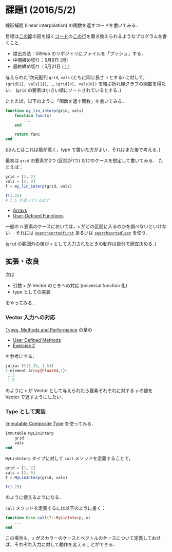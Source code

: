 # 課題1 (2016/5/2)
線形補間 (linear interpolation) の関数を返すコードを書いてみる．

目標は[この節](http://quant-econ.net/jl/optgrowth.html#fitted-value-iteration)の図を描く[コード](https://github.com/QuantEcon/QuantEcon.applications/blob/master/optgrowth/linapprox.jl)の[この行](https://github.com/QuantEcon/QuantEcon.applications/blob/master/optgrowth/linapprox.jl#L7)を置き換えられるようなプログラムを書くこと．

* 提出方法：GitHub のリポジトリにファイルを「プッシュ」する．
* 中間締め切り：5月9日 (月)
* 最終締め切り：5月21日 (土)

与えられた1次元配列 `grid`, `vals` (ともに同じ長さ `n` とする) に対して，
`(grid[1], vals[1])`, ..., `(grid[n], vals[n])` を結ぶ折れ線グラフの関数を得たい．
(`grid` の要素は小さい順にソートされているとする．)

たとえば，以下のように「関数を返す関数」を書いてみる．

```julia
function my_lin_interp(grid, vals)
    function func(x)
        ...
    end

    return func
end
```

(ほんとはこれは筋が悪く，type で書いた方がよい．それはまた後で考える．)

最初は `grid` の要素が2つ (区間が1つ) だけのケースを想定して書いてみる．
たとえば：

```julia
grid = [1, 2]
vals = [2, 0]
f = my_lin_interp(grid, vals)

f(1.25)
# 1.5 が返ってくるはず
```

* [Arrays](http://quant-econ.net/jl/julia_by_example.html#arrays)
* [User-Defined Functions](http://quant-econ.net/jl/julia_by_example.html#user-defined-functions)

一般の n 要素のケースにおいては，`x` がどの区間に入るのかを調べないといけない．
それには
[`searchsortedfirst`](http://docs.julialang.org/en/release-0.4/stdlib/sort/#Base.searchsortedfirst)
あるいは
[`searchsortedlast`](http://docs.julialang.org/en/release-0.4/stdlib/sort/#Base.searchsortedlast)
を使う．

(`grid` の範囲外の値が `x` として入力されたときの動作は自分で適宜決める．)


## 拡張・改良

次は

* 引数 `x` が Vector のときへの対応 (universal function 化)
* type としての実装

をやってみる．

### Vector 入力への対応

[Types, Methods and Performance](http://quant-econ.net/jl/types_methods.html) の章の

* [User Defined Methods](http://quant-econ.net/jl/types_methods.html#user-defined-methods)
* [Exercise 2](http://quant-econ.net/jl/types_methods.html#exercise-2)

を参考にする．

```julia
julia> f([1.25, 1.5])
2-element Array{Float64,1}:
 1.5
 1.0
```

のように `x` が Vector として与えられたら要素それぞれに対する `y` の値を Vector で返すようにしたい．

### Type として実装

[Immutable Composite Type](http://docs.julialang.org/en/release-0.4/manual/types/#immutable-composite-types)
を使ってみる．

```julia
immutable MyLinInterp
    grid
    vals
end
```

`MyLinInterp` タイプに対して `call` メソッドを定義することで，

```julia
grid = [1, 2]
vals = [2, 0]
f = MyLinInterp(grid, vals)

f(1.25)
```

のように使えるようになる．

`call` メソッドを定義するには以下のように書く：

```julia
function Base.call(f::MyLinInterp, x)
    ...
end
```

この場合も，`x` がスカラーのケースとベクトルのケースについて定義しておけば，それぞれ入力に対して動作を変えることができる．
